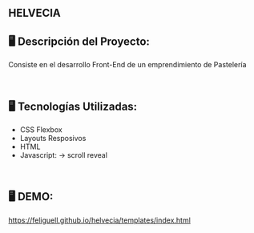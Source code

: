 ## HELVECIA


## 🖥️ Descripción del Proyecto:
Consiste en el desarrollo Front-End de un emprendimiento de Pastelería

</br>

## 🖥️ Tecnologías Utilizadas:
- CSS Flexbox
- Layouts Resposivos
- HTML
- Javascript:
-> scroll reveal

</br>


## 🖥️ DEMO:
https://feliguell.github.io/helvecia/templates/index.html

</br>


